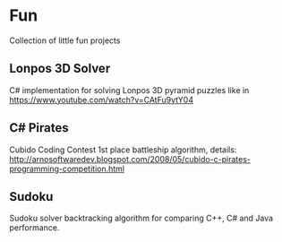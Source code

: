 # Fun
Collection of little fun projects

## Lonpos 3D Solver
C# implementation for solving Lonpos 3D pyramid puzzles like in https://www.youtube.com/watch?v=CAtFu9ytY04

## C# Pirates
Cubido Coding Contest 1st place battleship algorithm, details: http://arnosoftwaredev.blogspot.com/2008/05/cubido-c-pirates-programming-competition.html

## Sudoku
Sudoku solver backtracking algorithm for comparing C++, C# and Java performance.
